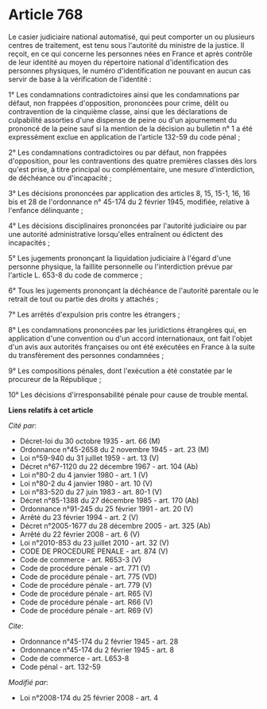 # Article 768

Le casier judiciaire national automatisé, qui peut comporter un ou plusieurs centres de traitement, est tenu sous l'autorité
du ministre de la justice. Il reçoit, en ce qui concerne les personnes nées en France et après contrôle de leur identité au
moyen du répertoire national d'identification des personnes physiques, le numéro d'identification ne pouvant en aucun cas
servir de base à la vérification de l'identité :

1° Les condamnations contradictoires ainsi que les condamnations par défaut, non frappées d'opposition, prononcées pour
crime, délit ou contravention de la cinquième classe, ainsi que les déclarations de culpabilité assorties d'une dispense de
peine ou d'un ajournement du prononcé de la peine sauf si la mention de la décision au bulletin n° 1 a été expressément
exclue en application de l'article 132-59 du code pénal ;

2° Les condamnations contradictoires ou par défaut, non frappées d'opposition, pour les contraventions des quatre premières
classes dès lors qu'est prise, à titre principal ou complémentaire, une mesure d'interdiction, de déchéance ou d'incapacité ;

3° Les décisions prononcées par application des articles 8, 15, 15-1, 16, 16 bis et 28 de l'ordonnance n° 45-174 du 2 février
1945, modifiée, relative à l'enfance délinquante ;

4° Les décisions disciplinaires prononcées par l'autorité judiciaire ou par une autorité administrative lorsqu'elles
entraînent ou édictent des incapacités ;

5° Les jugements prononçant la liquidation judiciaire à l'égard d'une personne physique, la faillite personnelle ou
l'interdiction prévue par l'article L. 653-8 du code de commerce ;

6° Tous les jugements prononçant la déchéance de l'autorité parentale ou le retrait de tout ou partie des droits y attachés ;

7° Les arrêtés d'expulsion pris contre les étrangers ;

8° Les condamnations prononcées par les juridictions étrangères qui, en application d'une convention ou d'un accord
internationaux, ont fait l'objet d'un avis aux autorités françaises ou ont été exécutées en France à la suite du
transfèrement des personnes condamnées ;

9° Les compositions pénales, dont l'exécution a été constatée par le procureur de la République ;

10° Les décisions d'irresponsabilité pénale pour cause de trouble mental.

**Liens relatifs à cet article**

_Cité par_:

  - Décret-loi du 30 octobre 1935 - art. 66 (M)
  - Ordonnance n°45-2658 du 2 novembre 1945 - art. 23 (M)
  - Loi n°59-940 du 31 juillet 1959 - art. 13 (V)
  - Décret n°67-1120 du 22 décembre 1967 - art. 104 (Ab)
  - Loi n°80-2 du 4 janvier 1980  - art. 1 (V)
  - Loi n°80-2 du 4 janvier 1980  - art. 10 (V)
  - Loi n°83-520 du 27 juin 1983 - art. 80-1 (V)
  - Décret n°85-1388 du 27 décembre 1985 - art. 170 (Ab)
  - Ordonnance n°91-245 du 25 février 1991 - art. 20 (V)
  - Arrêté du 23 février 1994 - art. 2 (V)
  - Décret n°2005-1677 du 28 décembre 2005 - art. 325 (Ab)
  - Arrêté du 22 février 2008 - art. 6 (V)
  - Loi n°2010-853 du 23 juillet 2010 - art. 32 (V)
  - CODE DE PROCEDURE PENALE - art. 874 (V)
  - Code de commerce - art. R653-3 (V)
  - Code de procédure pénale - art. 771 (V)
  - Code de procédure pénale - art. 775 (VD)
  - Code de procédure pénale - art. 779 (V)
  - Code de procédure pénale - art. R65 (V)
  - Code de procédure pénale - art. R66 (V)
  - Code de procédure pénale - art. R69 (V)

_Cite_:

  - Ordonnance n°45-174 du 2 février 1945 - art. 28
  - Ordonnance n°45-174 du 2 février 1945 - art. 8
  - Code de commerce - art. L653-8
  - Code pénal - art. 132-59

_Modifié par_:

  - Loi n°2008-174 du 25 février 2008 - art. 4
